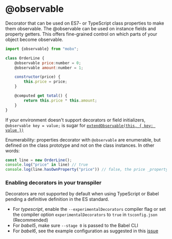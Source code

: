 # @observable

Decorator that can be used on ES7- or TypeScript class properties to make them observable.
The @observable can be used on instance fields and property getters.
This offers fine-grained control on which parts of your object become observable.

```javascript
import {observable} from "mobx";

class OrderLine {
    @observable price:number = 0;
    @observable amount:number = 1;

    constructor(price) {
        this.price = price;
    }

    @computed get total() {
        return this.price * this.amount;
    }
}
```

If your environment doesn't support decorators or field initializers,
`@observable key = value;` is sugar for [`extendObservable(this, { key: value })`](extend-observable.md)

Enumerability: properties decorator with `@observable` are enumerable, but defined on the class prototype and not on the class instances.
In other words:

```javascript
const line = new OrderLine();
console.log("price" in line) // true
console.log(line.hasOwnProperty("price")) // false, the price _property_ is defined on the class, although the value will be stored per instance.
```

### Enabling decorators in your transpiler

Decorators are not supported by default when using TypeScript or Babel pending a definitive definition in the ES standard.
* For _typescript_, enable the `--experimentalDecorators` compiler flag or set the compiler option `experimentalDecorators` to `true` in `tsconfig.json` (Recommended)
* For _babel5_, make sure `--stage 0` is passed to the Babel CLI
* For _babel6_, see the example configuration as suggested in this [issue](https://github.com/mobxjs/mobx/issues/105)
